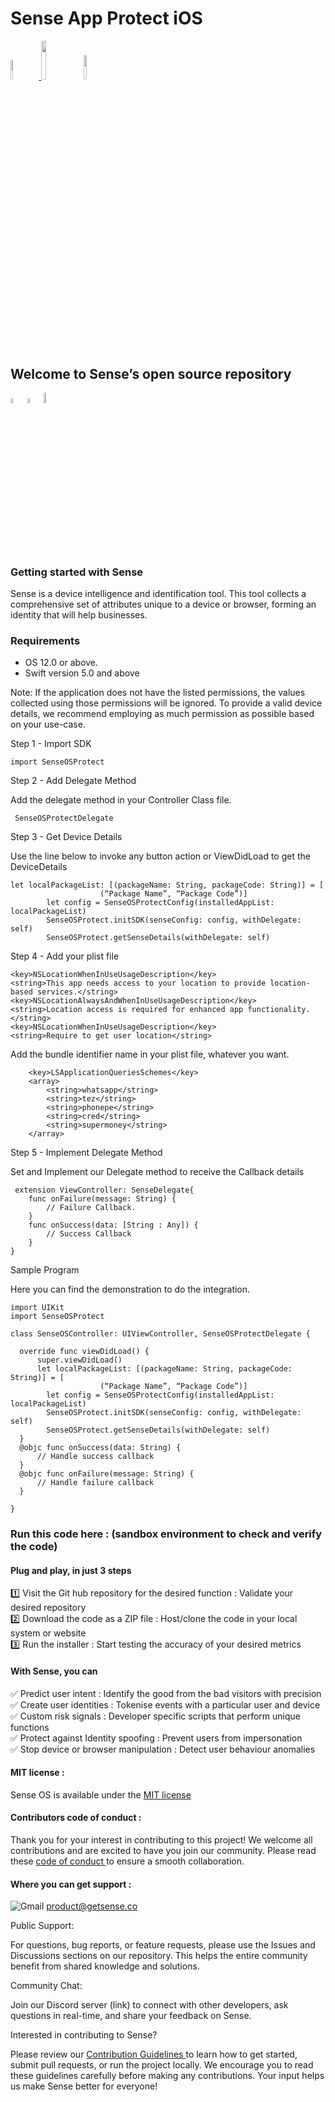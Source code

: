<h1>Sense App Protect iOS</h1>

<p width="100%">
    <a href="https://github.com/sense-opensource/sense-app-protect-ios/blob/main/LICENSE"> 
        <img width="9%" src="https://custom-icon-badges.demolab.com/github/license/denvercoder1/custom-icon-badges?logo=law">
    </a>
    <img width="12.6%" src="https://badge-generator.vercel.app/api?icon=Github&label=Last%20Commit&status=May&color=6941C6"/> 
    <a href="https://discord.gg/hzNHTpwt">
        <img width="10%" src="https://badge-generator.vercel.app/api?icon=Discord&label=Discord&status=Live&color=6941C6"> 
    </a>
</p>

<h2>Welcome to Sense’s open source repository</h2>

<p width="100%">  
<img width="4.5%" src="https://custom-icon-badges.demolab.com/badge/Fork-orange.svg?logo=fork"> 
<img width="4.5%" src="https://custom-icon-badges.demolab.com/badge/Star-yellow.svg?logo=star"> 
<img width="6.5%" src="https://custom-icon-badges.demolab.com/badge/Commit-green.svg?logo=git-commit&logoColor=fff"> 
</p>

<h3>Getting started with Sense </h3>

Sense is a device intelligence and identification tool. This tool collects a comprehensive set of attributes unique to a device or browser, forming an identity that will help businesses.

<h3>Requirements</h3>

* OS 12.0 or above.
* Swift version 5.0 and above


Note: If the application does not have the listed permissions, the values collected using those permissions will be ignored. To provide a valid device details, we recommend employing as much permission as possible based on your use-case.

 Step 1 - Import SDK
 ```
 import SenseOSProtect
```

 Step 2 - Add Delegate Method

 Add the delegate method in your Controller Class file.
```
 SenseOSProtectDelegate
```
 Step 3 - Get Device Details

Use the line below to invoke any button action or ViewDidLoad to get the DeviceDetails
```
let localPackageList: [(packageName: String, packageCode: String)] = [
                    (“Package Name”, “Package Code”)]        
        let config = SenseOSProtectConfig(installedAppList: localPackageList)
        SenseOSProtect.initSDK(senseConfig: config, withDelegate: self)
        SenseOSProtect.getSenseDetails(withDelegate: self)
```
 Step 4 - Add your plist file
```
<key>NSLocationWhenInUseUsageDescription</key>
<string>This app needs access to your location to provide location-based services.</string>
<key>NSLocationAlwaysAndWhenInUseUsageDescription</key>
<string>Location access is required for enhanced app functionality.</string>
<key>NSLocationWhenInUseUsageDescription</key>
<string>Require to get user location</string>
```
Add the bundle identifier name in your plist file, whatever you want.
```
	<key>LSApplicationQueriesSchemes</key>
	<array>
		<string>whatsapp</string>
		<string>tez</string>
		<string>phonepe</string>
		<string>cred</string>
		<string>supermoney</string>
	</array>
```
 Step 5 - Implement Delegate Method

 Set and Implement our Delegate method to receive the Callback details

```
 extension ViewController: SenseDelegate{
    func onFailure(message: String) {
        // Failure Callback.
    }
    func onSuccess(data: [String : Any]) {
        // Success Callback
    }
}
```
 Sample Program

Here you can find the demonstration to do the integration.
```
import UIKit
import SenseOSProtect

class SenseOSController: UIViewController, SenseOSProtectDelegate {

  override func viewDidLoad() {
      super.viewDidLoad()
      let localPackageList: [(packageName: String, packageCode: String)] = [
                    (“Package Name”, “Package Code”)]      
        let config = SenseOSProtectConfig(installedAppList: localPackageList)
        SenseOSProtect.initSDK(senseConfig: config, withDelegate: self)
        SenseOSProtect.getSenseDetails(withDelegate: self)
  }
  @objc func onSuccess(data: String) {     
      // Handle success callback
  }
  @objc func onFailure(message: String) {
      // Handle failure callback
  }

}
 ```
<h3>Run this code here : (sandbox environment to check and verify the code)</h3>

<h4>Plug and play, in just 3 steps</h3>  

1️⃣ Visit the Git hub repository for the desired function : Validate your desired repository  
2️⃣ Download the code as a ZIP file : Host/clone the code in your local system or website  
3️⃣ Run the installer : Start testing the accuracy of your desired metrics 

#### With Sense, you can  

✅ Predict user intent : Identify the good from the bad visitors with precision  
✅ Create user identities : Tokenise events with a particular user and device  
✅ Custom risk signals : Developer specific scripts that perform unique functions  
✅ Protect against Identity spoofing : Prevent users from impersonation  
✅ Stop device or browser manipulation : Detect user behaviour anomalies 


#### MIT license : 

Sense OS is available under the <a href="https://github.com/sense-opensource/sense-app-protect-ios/blob/main/LICENSE"> MIT license </a>

#### Contributors code of conduct : 

Thank you for your interest in contributing to this project! We welcome all contributions and are excited to have you join our community. Please read these <a href="https://github.com/sense-opensource/sense-app-protect-ios/blob/main/code_of_conduct.md"> code of conduct </a> to ensure a smooth collaboration.

#### Where you can get support :     
![Gmail](https://img.shields.io/badge/Gmail-D14836?logo=gmail&logoColor=white)       product@getsense.co 

Public Support:

For questions, bug reports, or feature requests, please use the Issues and Discussions sections on our repository. This helps the entire community benefit from shared knowledge and solutions.

Community Chat:

Join our Discord server (link) to connect with other developers, ask questions in real-time, and share your feedback on Sense.

Interested in contributing to Sense?

Please review our <a href="https://github.com/sense-opensource/sense-app-protect-ios/blob/main/CONTRIBUTING.md"> Contribution Guidelines </a> to learn how to get started, submit pull requests, or run the project locally. We encourage you to read these guidelines carefully before making any contributions. Your input helps us make Sense better for everyone!
